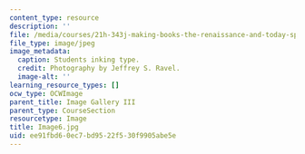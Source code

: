 ```yaml
---
content_type: resource
description: ''
file: /media/courses/21h-343j-making-books-the-renaissance-and-today-spring-2016/ee91fbd60ec7bd9522f530f9905abe5e_Image6.jpg
file_type: image/jpeg
image_metadata:
  caption: Students inking type.
  credit: Photography by Jeffrey S. Ravel.
  image-alt: ''
learning_resource_types: []
ocw_type: OCWImage
parent_title: Image Gallery III
parent_type: CourseSection
resourcetype: Image
title: Image6.jpg
uid: ee91fbd6-0ec7-bd95-22f5-30f9905abe5e
---
```

